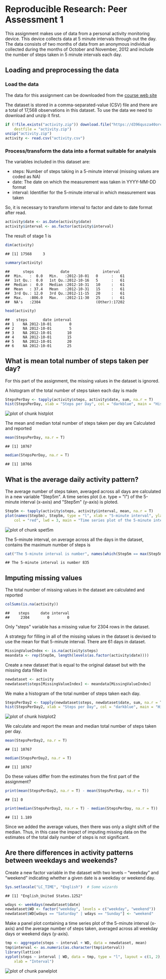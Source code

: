 # Reproducible Research: Peer Assessment 1

This assignment makes use of data from a personal activity monitoring device. This device collects data at 5 minute intervals through out the day. The data consists of two months of data from an anonymous individual collected during the months of October and November, 2012 and include the number of steps taken in 5 minute intervals each day.

## Loading and preprocessing the data
### Load the data

The data for this assignment can be downloaded from the [course web site](https://d396qusza40orc.cloudfront.net/repdata%2Fdata%2Factivity.zip)

The dataset is stored in a comma-separated-value (CSV) file and there are a total of 17,568 observations in this dataset. To use the data we need to download and unzip it first.

```r
if (!file.exists("activity.zip")) download.file("https://d396qusza40orc.cloudfront.net/repdata%2Fdata%2Factivity.zip", 
    destfile = "activity.zip")
unzip("activity.zip")
activity <- read.csv("activity.csv")
```


### Process/transform the data  into a format suitable for analysis
The variables included in this dataset are:

* steps: Number of steps taking in a 5-minute interval (missing values are coded as NA)
* date: The date on which the measurement was taken in YYYY-MM-DD format
* interval: Identifier for the 5-minute interval in which measurement was taken

So, it is necessary to transform interval to factor and date to date format after read.



```r
activity$date <- as.Date(activity$date)
activity$interval <- as.factor(activity$interval)
```


The result of stage 1 is


```r
dim(activity)
```

```
## [1] 17568     3
```

```r
summary(activity)
```

```
##      steps            date               interval    
##  Min.   :  0.0   Min.   :2012-10-01   0      :   61  
##  1st Qu.:  0.0   1st Qu.:2012-10-16   5      :   61  
##  Median :  0.0   Median :2012-10-31   10     :   61  
##  Mean   : 37.4   Mean   :2012-10-31   15     :   61  
##  3rd Qu.: 12.0   3rd Qu.:2012-11-15   20     :   61  
##  Max.   :806.0   Max.   :2012-11-30   25     :   61  
##  NA's   :2304                         (Other):17202
```

```r
head(activity)
```

```
##   steps       date interval
## 1    NA 2012-10-01        0
## 2    NA 2012-10-01        5
## 3    NA 2012-10-01       10
## 4    NA 2012-10-01       15
## 5    NA 2012-10-01       20
## 6    NA 2012-10-01       25
```


## What is mean total number of steps taken per day?

For this part of the assignment, the missing values in the dataset is ignored.

А histogram of the total number of steps taken each day is made




```r
StepsPerDay <- tapply(activity$steps, activity$date, sum, na.r = T)
hist(StepsPerDay, xlab = "Steps per Day", col = "darkblue", main = "Histogram of the total number of steps per day")
```

<img src="figure/histplot.png" title="plot of chunk histplot" alt="plot of chunk histplot" style="display: block; margin: auto;" />

The mean and median total number of steps taken per day are Calculated and reported


```r
mean(StepsPerDay, na.r = T)
```

```
## [1] 10767
```

```r
median(StepsPerDay, na.r = T)
```

```
## [1] 10766
```



## What is the average daily activity pattern?

The average number of steps taken, averaged across all days  are calculated  in a new variable "Step5m". A time series plot (i.e. type = "l") of the 5-minute interval (x-axis) and "Step5m" (y-axis) is ploted.


```r
Step5m <- tapply(activity$steps, activity$interval, mean, na.r = T)
plot(names(Step5m), Step5m, type = "l", xlab = "5-minute interval", ylab = "Average number of steps", 
    col = "red", lwd = 3, main = "Time series plot of the 5-minute interval\nand the average number of steps taken,\naveraged across all days")
```

<img src="figure/spet5m.png" title="plot of chunk spet5m" alt="plot of chunk spet5m" style="display: block; margin: auto;" />


The 5-minute interval, on average across all the days in the dataset, contains the maximum number of steps is


```r
cat("The 5-minute interval is number", names(which(Step5m == max(Step5m))))
```

```
## The 5-minute interval is number 835
```


## Imputing missing values

The total number of missing values in the dataset are calculated and reported


```r
colSums(is.na(activity))
```

```
##    steps     date interval 
##     2304        0        0
```


Only "steps" variable has a missing value for 2304 rows in the dataset.

A strategy for filling in all of the missing values in the dataset is devised to use the mean for that 5-minute interval. There are 61 days in dataset.


```r
MissingValueIndex <- is.na(activity$steps)
meandata <- rep(Step5m, length(levels(as.factor(activity$date))))
```



Create a new dataset that is equal to the original dataset but with the missing data filled in


```r
newdataset <- activity
newdataset$steps[MissingValueIndex] <- meandata[MissingValueIndex]
```


We make a histogram of the total number of steps taken each day. 


```r
StepsPerDay2 <- tapply(newdataset$steps, newdataset$date, sum, na.r = T)
hist(StepsPerDay2, xlab = "Steps per Day", col = "darkblue", main = "Histogram of the total number of steps per day")
```

<img src="figure/histplot2.png" title="plot of chunk histplot2" alt="plot of chunk histplot2" style="display: block; margin: auto;" />

We calculate and report the mean and median total number of steps taken per day.


```r
mean(StepsPerDay2, na.r = T)
```

```
## [1] 10767
```

```r
median(StepsPerDay2, na.r = T)
```

```
## [1] 10767
```


Do these values differ from the estimates from the first part of the assignment?


```r
print(mean(StepsPerDay2, na.r = T) - mean(StepsPerDay, na.r = T))
```

```
## [1] 0
```

```r
print(median(StepsPerDay2, na.r = T) - median(StepsPerDay, na.r = T))
```

```
## [1] 1.189
```


Since we added the average values, then there was only a slight shift of the median. Thus, in this case the impact of imputing missing data on the estimates of the total daily number of steps is not significant.

## Are there differences in activity patterns between weekdays and weekends?

Create a new factor variable in the dataset with two levels – “weekday” and “weekend” indicating whether a given date is a weekday or weekend day.


```r
Sys.setlocale("LC_TIME", "English")  # Some wizards
```

```
## [1] "English_United States.1252"
```

```r
wdays <- weekdays(newdataset$date)
newdataset$WD <- factor("weekday", levels = c("weekday", "weekend"))
newdataset$WD[wdays == "Saturday" | wdays == "Sunday"] <- "weekend"

```

Make a panel plot containing a time series plot of the 5-minute interval (x-axis) and the average number of steps taken, averaged across all weekday days or weekend days (y-axis). 

```r
tmp <- aggregate(steps ~ interval + WD, data = newdataset, mean)
tmp$interval <- as.numeric(as.character(tmp$interval))
library(lattice)
xyplot(steps ~ interval | WD, data = tmp, type = "l", layout = c(1, 2), ylab = "Number of steps", 
    xlab = "Interval")
```

![plot of chunk panelplot](figure/panelplot.png) 




